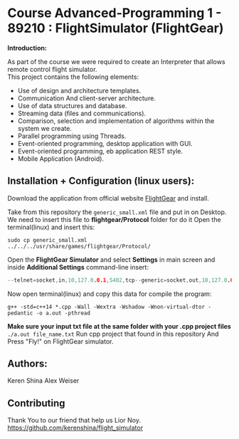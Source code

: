 # Course Advanced-Programming 1 - 89210 : FlightSimulator (FlightGear)
**Introduction:**

As part of the course we were required to create an Interpreter that allows remote control flight simulator.  
This project contains the following elements:
- Use of design and architecture templates.
- Communication
And client-server architecture.
- Use of data structures and database.
- Streaming data (files and communications).
- Comparison, selection and implementation of algorithms within the system we create.
- Parallel programming using Threads.
- Event-oriented programming, desktop application with GUI.
- Event-oriented programming, eb application REST style.
- Mobile Application (Android).

## Installation + Configuration (linux users):

Download the application from official website [FlightGear](https://www.flightgear.org/download/) and install.

Take from this repository the ```generic_small.xml``` file and put in on Desktop.
We need to insert this file to **flightgear/Protocol** folder for do it
Open the terminal(linux) and insert this:
```linux-terminal
sudo cp generic_small.xml ../../../usr/share/games/flightgear/Protocol/
```
Open the  **FlightGear Simulator** and select **Settings** in main screen
and inside **Additional Settings** command-line insert:
```c++
--telnet=socket,in,10,127.0.0.1,5402,tcp--generic=socket,out,10,127.0.0.1,5400,tcp,generic_small
```
Now open terminal(linux) and copy this data for compile the program:
```
g++ -std=c++14 *.cpp -Wall -Wextra -Wshadow -Wnon-virtual-dtor -pedantic -o a.out -pthread
```
**Make sure your input txt file at the same folder with your .cpp project files**
```./a.out file_name.txt```
Run cpp project that found in this repository
And Press "Fly!" on FlightGear simulator.
## Authors:
Keren Shina
Alex Weiser

## Contributing
Thank You to our friend that help us Lior Noy.
https://github.com/kerenshina/flight_simulator
